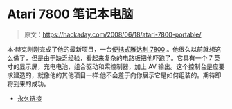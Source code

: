 # Atari 7800 笔记本电脑

> 原文：<https://hackaday.com/2008/06/18/atari-7800-portable/>

本·赫克刚刚完成了他的最新项目，一台[便携式雅达利 7800](http://benheck.com/06-18-2008/atari-7800-portable) 。他很久以前就想这么做了，但是由于缺乏经验，看起来复杂的电路板把他吓跑了。它具有一个 7 英寸的显示屏，充电电池，组合驱动和桨控制器，加上 AV 输出。这个控制台是应要求建造的，就像他的其他项目一样:他不会羞于向你展示它是如何组装的。期待即将到来的成功。

*   [永久链接](http://benheck.com/06-18-2008/atari-7800-portable)